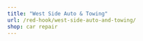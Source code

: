 ```yaml
---
title: "West Side Auto & Towing"
url: /red-hook/west-side-auto-and-towing/
shop: car repair
---
```

